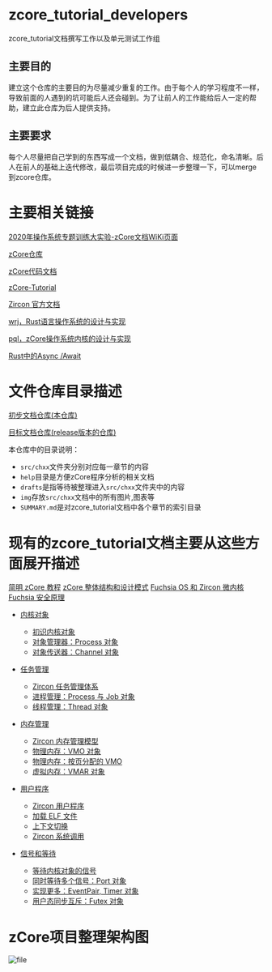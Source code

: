 # zcore_tutorial_developers
zcore_tutorial文档撰写工作以及单元测试工作组
## 主要目的
建立这个仓库的主要目的为尽量减少重复的工作。由于每个人的学习程度不一样，导致前面的人遇到的坑可能后人还会碰到。为了让前人的工作能给后人一定的帮助，建立此仓库为后人提供支持。

## 主要要求
每个人尽量把自己学到的东西写成一个文档，做到低耦合、规范化，命名清晰。后人在前人的基础上迭代修改，最后项目完成的时候进一步整理一下，可以merge到zcore仓库。




# 主要相关链接
[2020年操作系统专题训练大实验-zCore文档WiKi页面](http://os.cs.tsinghua.edu.cn/oscourse/OsTrain2020/g2)

[zCore仓库](https://github.com/rcore-os/zCore)

[zCore代码文档](https://rcore-os.github.io/zCore/zircon_object)

[zCore-Tutorial](https://github.com/rcore-os/zCore-Tutorial)

[Zircon 官方文档](https://fuchsia.dev/fuchsia-src/reference)

[wrj，Rust语言操作系统的设计与实现](https://raw.githubusercontent.com/wiki/rcore-os/zCore/files/wrj-thesis.pdf )

[pql，zCore操作系统内核的设计与实现](https://raw.githubusercontent.com/wiki/rcore-os/zCore/files/pql-thesis.pdf)

[Rust中的Async /Await](https://github.com/rustcc/writing-an-os-in-rust/blob/master/12-async-await.md)  

# 文件仓库目录描述

[初步文档仓库(本仓库)](https://github.com/rcore-os/zcore_tutorial_developers)  

[目标文档仓库(release版本的仓库)](https://github.com/rcore-os/zCore-Tutorial)

本仓库中的目录说明：  

- `src/chxx`文件夹分别对应每一章节的内容
- `help`目录是方便zCore程序分析的相关文档
- `drafts`是指等待被整理进入`src/chxx`文件夹中的内容
- `img`存放`src/chxx`文档中的所有图片,图表等
- `SUMMARY.md`是对zcore_tutorial文档中各个章节的索引目录  
  

# 现有的zcore_tutorial文档主要从这些方面展开描述

[简明 zCore 教程](README.md)
[zCore 整体结构和设计模式](zcore-intro.md)
[Fuchsia OS 和 Zircon 微内核](src/fuchsia.md)
[Fuchsia 安全原理](src/fuchsia-sec.md)

- [内核对象](src/ch01-00-object.md)
    - [初识内核对象](src/ch01-01-kernel-object.md)
    - [对象管理器：Process 对象](src/ch01-02-process-object.md)
    - [对象传送器：Channel 对象](src/ch01-03-channel-object.md)

- [任务管理](src/ch02-00-task.md)
    - [Zircon 任务管理体系](src/ch02-01-zircon-task.md)
    - [进程管理：Process 与 Job 对象](src/ch02-02-process-job-object.md)
    - [线程管理：Thread 对象](src/ch02-03-thread-object.md)

- [内存管理](src/ch03-00-memory.md)
    - [Zircon 内存管理模型](src/ch03-01-zircon-memory.md)
    - [物理内存：VMO 对象](src/ch03-02-vmo.md)
    - [物理内存：按页分配的 VMO](src/ch03-03-vmo-paged.md)
    - [虚拟内存：VMAR 对象](src/ch03-04-vmar.md)

- [用户程序](src/ch04-00-userspace.md)
    - [Zircon 用户程序](src/ch04-01-user-program.md)
    - [加载 ELF 文件](src/ch04-02-load-elf.md)
    - [上下文切换](src/ch04-03-context-switch.md)
    - [Zircon 系统调用](src/ch04-04-syscall.md)

- [信号和等待](src/ch05-00-signal-and-waiting.md)
    - [等待内核对象的信号](src/ch05-01-wait-signal.md)
    - [同时等待多个信号：Port 对象](src/ch05-02-port-object.md)
    - [实现更多：EventPair, Timer 对象](src/ch05-03-more-signal-objects.md)
    - [用户态同步互斥：Futex 对象](src/ch05-04-futex-object.md)

# zCore项目整理架构图
![file](http://www.nuanyun.cloud/wp-content/uploads/2020/08/5f2a17fc7d7b3.png)





